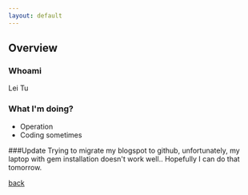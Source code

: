 ```yaml
---
layout: default
---
```


## Overview

### Whoami

Lei Tu

### What I'm doing?

- Operation
- Coding sometimes

###Update
Trying to migrate my blogspot to github, unfortunately, my laptop with gem installation doesn't work well..
Hopefully I can do that tomorrow.

[back](./)